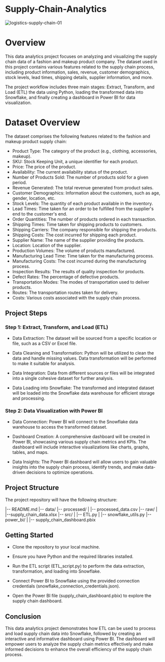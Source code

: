 # Supply-Chain-Analytics
![logistics-supply-chain-01](https://github.com/abbas99-hub/Supply-Chain-Analytics/assets/60792939/460d9bdc-a266-41e1-9f10-922871aa5a6a)

# Overview
This data analytics project focuses on analyzing and visualizing the supply chain data of a fashion and makeup product company. The dataset used in this project contains various features related to the supply chain process, including product information, sales, revenue, customer demographics, stock levels, lead times, shipping details, supplier information, and more.

The project workflow includes three main stages: Extract, Transform, and Load (ETL) the data using Python, loading the transformed data into Snowflake, and finally creating a dashboard in Power BI for data visualization.

# Dataset Overview
The dataset comprises the following features related to the fashion and makeup product supply chain:

* Product Type: The category of the product (e.g., clothing, accessories, makeup).
* SKU: Stock Keeping Unit, a unique identifier for each product.
* Price: The price of the product.
* Availability: The current availability status of the product.
* Number of Products Sold: The number of products sold for a given period.
* Revenue Generated: The total revenue generated from product sales.
* Customer Demographics: Information about the customers, such as age, gender, location, etc.
* Stock Levels: The quantity of each product available in the inventory.
* Lead Times: Time taken for an order to be fulfilled from the supplier's end to the customer's end.
* Order Quantities: The number of products ordered in each transaction.
* Shipping Times: Time taken for shipping products to customers.
* Shipping Carriers: The company responsible for shipping the products.
* Shipping Costs: The cost incurred for shipping each product.
* Supplier Name: The name of the supplier providing the products.
* Location: Location of the supplier.
* Production Volumes: The volume of products manufactured.
* Manufacturing Lead Time: Time taken for the manufacturing process.
* Manufacturing Costs: The cost incurred during the manufacturing process.
* Inspection Results: The results of quality inspection for products.
* Defect Rates: The percentage of defective products.
* Transportation Modes: The modes of transportation used to deliver products.
* Routes: The transportation routes taken for delivery.
* Costs: Various costs associated with the supply chain process.

## Project Steps
###  Step 1: Extract, Transform, and Load (ETL)

* Data Extraction: The dataset will be sourced from a specific location or file, such as a CSV or Excel file.

* Data Cleaning and Transformation: Python will be utilized to clean the data and handle missing values. Data transformation will be performed to make it suitable for analysis.

* Data Integration: Data from different sources or files will be integrated into a single cohesive dataset for further analysis.

* Data Loading into Snowflake: The transformed and integrated dataset will be loaded into the Snowflake data warehouse for efficient storage and processing.

### Step 2: Data Visualization with Power BI
* Data Connection: Power BI will connect to the Snowflake data warehouse to access the transformed dataset.

* Dashboard Creation: A comprehensive dashboard will be created in Power BI, showcasing various supply chain metrics and KPIs. The dashboard will include interactive visualizations like charts, graphs, tables, and maps.

* Data Insights: The Power BI dashboard will allow users to gain valuable insights into the supply chain process, identify trends, and make data-driven decisions to optimize operations.

## Project Structure
The project repository will have the following structure:

|-- README.md
|-- data/
|-- processed/
|   |-- processed_data.csv
|-- raw/
|   |--supply_chain_data.xlsx
|-- src/
|   |-- ETL.py
|   |-- snowflake_utils.py
|-- power_bi/
|   |-- supply_chain_dashboard.pbix

## Getting Started
* Clone the repository to your local machine.

* Ensure you have Python and the required libraries installed.

* Run the ETL script (ETL_script.py) to perform the data extraction, transformation, and loading into Snowflake.

* Connect Power BI to Snowflake using the provided connection credentials (snowflake_connection_credentials.json).

* Open the Power BI file (supply_chain_dashboard.pbix) to explore the supply chain dashboard.

## Conclusion
This data analytics project demonstrates how ETL can be used to process and load supply chain data into Snowflake, followed by creating an interactive and informative dashboard using Power BI. The dashboard will empower users to analyze the supply chain metrics effectively and make informed decisions to enhance the overall efficiency of the supply chain process.
